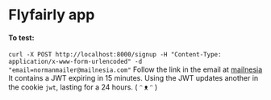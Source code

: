 # Flyfairly app

#### To test:
`curl -X POST http://localhost:8000/signup -H "Content-Type: application/x-www-form-urlencoded" -d "email=normanmailer@mailnesia.com"`
Follow the link in the email at [mailnesia](http://mailnesia.com/mailbox/normanmailer)
It contains a JWT expiring in 15 minutes. Using the JWT updates another in the cookie `jwt`, lasting for a 24 hours.
( ᵔ ᴥ ᵔ )
